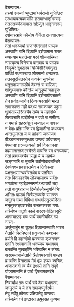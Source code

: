 वैशम्पायनः-  
तस्यां रजन्यां व्युष्टायां धर्मराजो युधिष्ठिरः  
उत्थायावश्यकार्याणि कृतवान्भ्रातृभिस्सह  
ततस्सञ्चोदयामास सोऽर्जुनं भ्रातृनन्दनम्  
युधिष्ठिरः-  
दर्शयास्त्राणि कौन्तेय यैर्जिता दानवास्त्वया  
वैशम्पायनः-  
ततो धनञ्जयो राजन्देवैर्दत्तानि पाण्डवः  
अस्त्राणि तानि दिव्यानि दर्शयामास भारत  
यथान्यायं महातेजाः परमं शौचमास्थितः  
नमस्कृत्य त्रिनेत्राय वासवाय च पाण्डवः  
त्रिकूबरं सुभद्राश्वं त्रिभिर्वंशैस्त्रिवेणुमत्  
पार्थिवं रथमास्थाय शोभमानो धनञ्जयः  
ततस्सुदंसितस्तेन कवचेन सुवर्चसा  
धनुरादाय गाण्डीवं देवदत्तं स वारिजम्  
शोशुभ्यमानः कौन्तेय आनुपूर्व्यान्महाभुजः  
अस्त्राणि तानि दिव्यानि दर्शनायोपचक्रमे  
तेन प्रयोक्ष्यमाणेन दिव्यान्यस्त्राणि भारत  
समाक्रान्ता मही पद्भ्यां समकम्पत सद्रुमा  
क्षुभितास्सरितश्चैव तथैव च महोदधिः  
शैलाश्चापि व्यदीर्यन्त न ववौ च समीरणः  
न बभासे सहस्रांशुर्न जज्वाल च पावकः  
न वेदाः प्रतिभान्ति स्म द्विजातीनां कथञ्चन  
अन्तर्भूमिगता ये च प्राणिनो जनमेजय  
पीड्यमानास्समुत्थाय पाण्डवं पर्यवारयन्  
वेपमानाः प्राञ्जलयस्ते सर्वे विनताननाः  
दह्यमानास्तदाऽस्त्रैस्ते याचन्ति स्म धनञ्जयम्  
ततो ब्रह्मर्षयश्चैव सिद्धा ये च महर्षयः  
जङ्गमानि च भूतानि सर्वाण्येवावतस्थिरे  
देवर्षयश्च प्रवरास्तथैव च दिवौकसः  
यक्षराक्षसगन्धर्वास्तथैव च पतत्रिणः  
ततः पितामहश्चैव लोकपालाश्च सर्वशः  
भगवांश्च महादेवस्सगणोऽभ्याययौ तदा  
ततो वायुर्महाराज दिव्यैर्माल्यैस्सुगन्धिभिः  
अभितः पाण्डवं चित्रैरलञ्चक्रे समन्ततः  
जगुश्च गाथा विविधा गन्धर्वास्सुरचोदिताः  
ननृतुस्सङ्घशश्चैव राजन्नप्सरसां गणाः  
तस्मिंश्च तादृशे काले नारदश्चोदितस्सुरैः  
आगम्याऽऽह वचः पार्थं श्रवणीयमिदं नृप  
नारदः-  
अर्जुनार्जुन मा युङ्क्ष दिव्यान्यस्त्राणि भारत  
नैतानि निरधिष्ठानं प्रयुज्यन्ते कथञ्चन  
प्रयोगे हि महान्दोषो ह्यस्त्राणां कुरुनन्दन  
एतानि रक्ष्यमाणानि धनञ्जय यथागमम्  
बलवन्ति सुखार्हाणि भविष्यन्ति न संशयः  
अरक्ष्यमाणान्येतानि त्रैलोक्यस्यापि पाण्डव  
प्रभवन्ति विनाशाय मैवं भूयः कृथाः क्वचित्  
अजातशत्रो त्वं चैव द्रक्ष्यसे तानि संयुगे  
योज्यमानानि ते पार्थ द्विषतामवमर्दने  
वैशम्पायनः-  
निवार्याथ ततः पार्थं सर्वे देवा यथागतम्  
जग्मुरन्ये च ये तत्र समाजग्मुर्नरर्षभ  
तेषु सर्वेषु कौरव्य प्रतियातेषु पाण्डवाः  
तस्मिन्नेव वने हृष्टास्त ऊषुस्सह कृष्णया  
